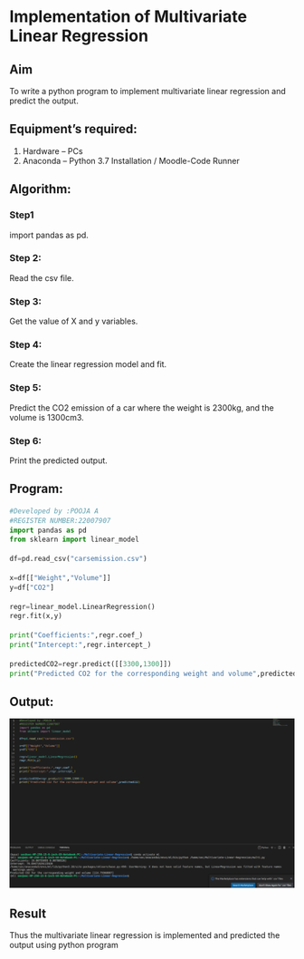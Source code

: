 # Implementation of Multivariate Linear Regression
## Aim
To write a python program to implement multivariate linear regression and predict the output.
## Equipment’s required:
1.	Hardware – PCs
2.	Anaconda – Python 3.7 Installation / Moodle-Code Runner
## Algorithm:
### Step1
import pandas as pd.

### Step 2:
Read the csv file.

### Step 3:
Get the value of X and y variables.

### Step 4:
Create the linear regression model and fit.

### Step 5:
Predict the CO2 emission of a car where the weight is 2300kg, and the volume is 1300cm3.

### Step 6:
Print the predicted output.


## Program:
```python
#Developed by :POOJA A
#REGISTER NUMBER:22007907
import pandas as pd
from sklearn import linear_model

df=pd.read_csv("carsemission.csv")

x=df[["Weight","Volume"]]
y=df["CO2"]

regr=linear_model.LinearRegression()
regr.fit(x,y)

print("Coefficients:",regr.coef_)
print("Intercept:",regr.intercept_)

predictedCO2=regr.predict([[3300,1300]])
print("Predicted CO2 for the corresponding weight and volume",predictedCO2)

```
## Output:
![](./multi.png)

## Result
Thus the multivariate linear regression is implemented and predicted the output using python program